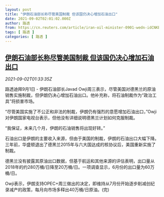 ```yaml
---
layout: post
title: "伊朗石油部长称尽管美国制裁 但该国仍决心增加石油出口"
date: 2021-09-02T02:01:02.000Z
author: 路透
from: https://cn.reuters.com/article/iran-oil-minister-0901-wedn-idCNKBS2FY03X
tags: [ 路透 ]
categories: [ 路透 ]
---
```

<!--1630548062000-->
[伊朗石油部长称尽管美国制裁 但该国仍决心增加石油出口](https://cn.reuters.com/article/iran-oil-minister-0901-wedn-idCNKBS2FY03X)
------

<div>
<div><i>2021-09-02T01:33:35Z</i></div><p>路透迪拜9月1日 - 伊朗石油部长Javad Owji周三表示，尽管美国对德黑兰的原油销售实施制裁，但伊朗仍决心增加石油出口。他补充称，将石油制裁作为“政治工具”将损害市场。</p><p>“尽管美国实施了不公正和非法的制裁，伊朗仍有强烈的意愿增加石油出口，”Owji对伊朗国家电视台表示，但他没有详细说明德黑兰计划如何克服制裁。</p><p>“我保证，未来几个月，伊朗的石油销售将出现好转。”</p><p>石油出口是伊朗的主要收入来源，但由于美国的制裁，伊朗的石油出口大幅下降。三年前，华盛顿退出了德黑兰2015年与六大国达成的核协议后，美国重新实施了制裁。</p><p>德黑兰没有披露其原油出口数据，但基于航运和其他来源的评估表明，出口量从2018年的约280万桶/日降至20万桶/日。一项调查显示，6月份的出口量为60万桶/日。</p><p>Owji表示，伊朗支持OPEC+周三做出的决定，即维持从7月份开始逐步削减创纪录减产的政策，每月向市场多释出40万桶/日原油。(完)</p>
</div>
